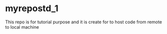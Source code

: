 # myrepostd_1
This repo is for tutorial purpose and it is create for to host code from remote to local machine
